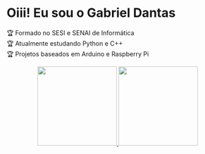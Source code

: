 # Oiii! Eu sou o Gabriel Dantas

 🏆 Formado no SESI e SENAI de Informática <br/>
 🏆 Atualmente estudando Python e C++ <br/>
 🏆 Projetos baseados em Arduino e Raspberry Pi <br/>

<div align="center">
  <a href="https://github.com/rafaballerini">
  <img height="180em" src="https://github-readme-stats.vercel.app/api?username=deadpyton&show_icons=true&theme=dracula&include_all_commits=true&count_private=true"/>
  <img height="180em" src="https://github-readme-stats.vercel.app/api/top-langs/?username=deadpyton&layout=compact&langs_count=7&theme=dracula"/>
</div>
  
##
